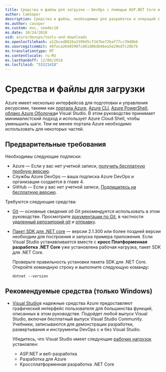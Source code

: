 ```yaml
---
title: Средства и файлы для загрузки — DevOps с помощью ASP.NET Core и Azure
author: CamSoper
description: Средства и файлы, необходимые для разработки и операций с ASP.NET Core и Azure.
ms.author: casoper
ms.custom: mvc, seodec18
ms.date: 10/24/2018
uid: azure/devops/tools-and-downloads
ms.openlocfilehash: a12bced8826a3399d5cf347be72baf77cc39d8b6
ms.sourcegitcommit: 49faca2644590fc081d86db46ea5e29edfc28b7b
ms.translationtype: MT
ms.contentlocale: ru-RU
ms.lasthandoff: 12/09/2018
ms.locfileid: "53121418"
---
```

# <a name="tools-and-downloads"></a>Средства и файлы для загрузки

Azure имеет несколько интерфейсов для подготовки и управления ресурсами, такими как [портала Azure](https://portal.azure.com), [Azure CLI](/cli/azure/), [Azure PowerShell](/powershell/azure/overview), [облако Azure Оболочка](https://shell.azure.com/bash)и Visual Studio. В этом руководстве принимает минималистский подход и использует Azure Cloud Shell, чтобы уменьшить шаги. Тем не менее портала Azure необходимо использовать для некоторых частей.

## <a name="prerequisites"></a>Предварительные требования

Необходимы следующие подписки:

* Azure &mdash; Если у вас нет учетной записи, [получить бесплатную пробную версию](https://azure.microsoft.com/free/).
* Службы Azure DevOps &mdash; ваша подписка Azure DevOps и организации создается в главе 4.
* GitHub &mdash; Если у вас нет учетной записи, [Подпишитесь на бесплатную версию](https://github.com/join).

Требуются следующие средства:

* [Git](https://git-scm.com/downloads) &mdash; основные сведения об Git рекомендуется использовать в этом руководстве. Просмотрите [документации по Git](https://git-scm.com/doc), в частности [удаленный репозиторий git](https://git-scm.com/docs/git-remote) и [отправку](https://git-scm.com/docs/git-push).
* [Пакет SDK для .NET core](https://www.microsoft.com/net/download/) &mdash; версии 2.1.300 или более поздней версии необходим для построения и запуска примера приложения. Если Visual Studio устанавливается вместе с **кросс Платформенная разработка .NET Core** уже установлена рабочая нагрузка, пакет SDK для .NET Core.

    Проверьте правильность установки пакета SDK для .NET Core. Откройте командную строку и выполните следующую команду:

    ```console
    dotnet --version
    ```

## <a name="recommended-tools-windows-only"></a>Рекомендуемые средства (только Windows)

* [Visual Studio](https://www.visualstudio.com/)в надежные средства Azure предоставляют графический интерфейс пользователя для большинства функций, описанных в этом руководстве. Подойдет любой выпуск Visual Studio, включая бесплатный выпуск Visual Studio Community. Учебники, записываются для демонстрации разработки, развертывания и инструменты DevOps с и без Visual Studio.

  Убедитесь, что Visual Studio имеет следующие [рабочих нагрузок](/visualstudio/install/modify-visual-studio) установлен:

  * ASP.NET и веб-разработка
  * Разработка для Azure
  * Кроссплатформенная разработка .NET Core
